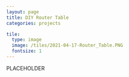 ```yaml
---
layout: page
title: DIY Router Table
categories: projects

tile:
  type: image
  image: /tiles/2021-04-17-Router_Table.PNG
  fontsize: 1
---
```


PLACEHOLDER
